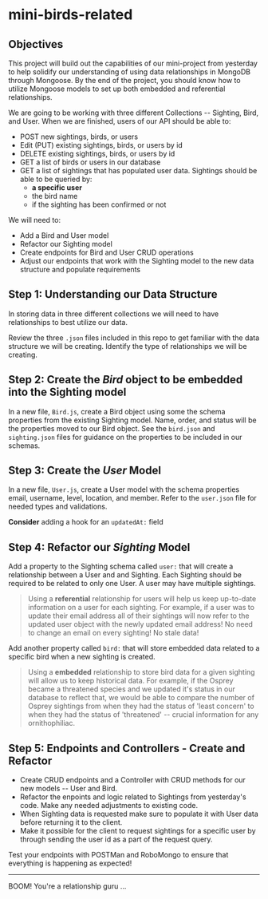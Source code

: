 # mini-birds-related
## Objectives
This project will build out the capabilities of our mini-project from yesterday to help solidify our understanding of using data relationships in MongoDB through Mongoose. By the end of the project, you should know how to utilize Mongoose models to set up both embedded and referential relationships.

We are going to be working with three different Collections -- Sighting, Bird, and User. When we are finished, users of our API should be able to:
  * POST new sightings, birds, or users
  * Edit (PUT) existing sightings, birds, or users by id
  * DELETE existing sightings, birds, or users by id
  * GET a list of birds or users in our database
  * GET a list of sightings that has populated user data. Sightings should be able to be queried by:
    - **a specific user**
    - the bird name
    - if the sighting has been confirmed or not

We will need to:
  * Add a Bird and User model
  * Refactor our Sighting model
  * Create endpoints for Bird and User CRUD operations
  * Adjust our endpoints that work with the Sighting model to the new data structure and populate requirements

## Step 1: Understanding our Data Structure
In storing data in three different collections we will need to have relationships to best utilize our data.

Review the three `.json` files included in this repo to get familiar with the data structure we will be creating. Identify the type of relationships we will be creating.

## Step 2: Create the _Bird_ object to be embedded into the Sighting model
In a new file, `Bird.js`, create a Bird object using some the schema properties from the existing Sighting model. Name, order, and status will be the properties moved to our Bird object. See the `bird.json` and `sighting.json` files for guidance on the properties to be included in our schemas.

## Step 3: Create the _User_ Model
In a new file, `User.js`, create a User model with the schema properties email, username, level, location, and member. Refer to the `user.json` file for needed types and validations.

**Consider** adding a hook for an `updatedAt:` field

## Step 4: Refactor our _Sighting_ Model
Add a property to the Sighting schema called `user:` that will create a relationship between a User and and Sighting. Each Sighting should be required to be related to only one User. A user may have multiple sightings.  

>  Using a **referential** relationship for users will help us keep up-to-date information on a user for each sighting. For example, if a user was to update their email address all of their sightings will now refer to the updated user object with the newly updated email address! No need to change an email on every sighting! No stale data!

Add another property called `bird:` that will store embedded data related to a specific bird when a new sighting is created.

> Using a **embedded** relationship to store bird data for a given sighting will allow us to keep historical data. For example, if the Osprey became a threatened species and we updated it's status in our database to reflect that, we would be able to compare the number of Osprey sightings from when they had the status of 'least concern' to when they had the status of 'threatened' -- crucial information for any ornithophiliac.


## Step 5: Endpoints and Controllers - Create and Refactor

  * Create CRUD endpoints and a Controller with CRUD methods for our new models -- User and Bird.
  * Refactor the enpoints and logic related to Sightings from yesterday's code. Make any needed adjustments to existing code.
  * When Sighting data is requested make sure to populate it with User data before returning it to the client.
  * Make it possible for the client to request sightings for a specific user by through sending the user id as a part of the request query.

Test your endpoints with POSTMan and RoboMongo to ensure that everything is happening as expected!

---

BOOM! You're a relationship guru ...
